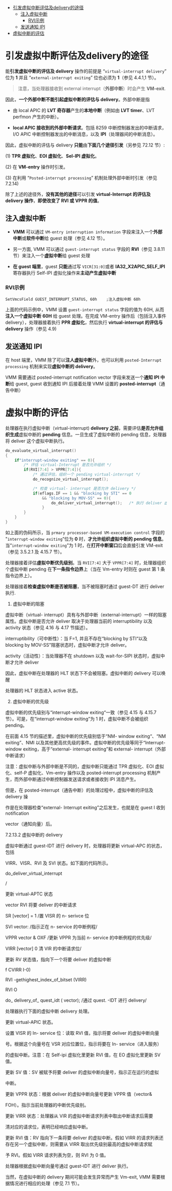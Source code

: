 
<!-- @import "[TOC]" {cmd="toc" depthFrom=1 depthTo=6 orderedList=false} -->

<!-- code_chunk_output -->

- [引发虚拟中断评估及delivery的途径](#引发虚拟中断评估及delivery的途径)
  - [注入虚拟中断](#注入虚拟中断)
    - [RVI示例](#rvi示例)
  - [发送通知 IPI](#发送通知-ipi)
- [虚拟中断的评估](#虚拟中断的评估)

<!-- /code_chunk_output -->

# 引发虚拟中断评估及delivery的途径

能**引发虚拟中断的评估及 delivery** 操作的前提是 “`virtual-interrupt delivery`” 位为 **1** 并且 “`external-interrupt exiting`” 位也必须为 **1**（参见 4.4.1,1 节）。

>注意，当处理器接收到 external interrupt（**外部中断**）时会产生 **VM-exit**.

因此，**一个外部中断不能引起虚拟中断的评估与 delivery**。外部中断是指

* 由 local APIC 的 **LVT 奇存器**产生的**本地中断**（例如由 **LVT timer**、LVT perfmon 产生的中断）。

* **local APIC 接收到的外部中断请求**。包括 8259 中断控制器发出的中断请求，I/O APIC 中断控制器发出的中断消息，以及 **IPI**（处理器间的中断消息）。

因此，虚拟中断的评估与 delivery **只能**由**下面几个途径引发**（另参见 72.12 节）:

(1) **TPR 虚拟化**、**EOI 虚拟化**、**Sel-IPI 虚拟化**。

(2) 在 **VM-entry** 操作时引发。

(3) 在利用 “`Posted-interrupt processing`” 机制处理外部中断时引发（参见 7.2.14)

除了上述的途径外，**没有其他的途径**可以引发 **virtual-Interrupt 的评估及 delivery 操作**，**即使改变了 RVI 或 VPPR 的值**。

## 注入虚拟中断

* **VMM** 可以通过 `VM-entry interruption information` 字段来注入一个**外部中断**或**软件中断**给 guest 处理（参见 4.12 节）。

* 另一方面, VMM 可以通过 `guest-interrupt status` 字段的 **RVI**（参见 3.8.11 节）来注入一个**虚拟中断**给 guest 处理

* **在 guest 端里**，guest **只能**通过写 `VICR[31:0]`或者 **IA32_X2APIC_SELF_IPI** 寄存器执行 Self-IPI 虚拟化操作来**主动产生虚拟中断**

### RVI示例

```
SetVmcsField GUEST_INTERRUPT_STATUS, 60h    ;注入虚拟中断 60h 
```

上面的代码示例中，VMM 设置 `guest-interrupt status` 字段的值为 60H, 从而**注入一个虚拟中断** **60H** 给 guest 处理。在完成 VM-entry 操作后（包括注入事件 delivery），处理器接着执行 **PPR 虚拟化**，然后执行 **virtual-interrupt 的评估与 delivery** 操作（参见 4.9)

## 发送通知 IPI

在 host 端里，VMM 除了可以**注人虚拟中断**外，也可以利用 `posted-Interrupt processing` 机制来实现**虚拟中断的 delivery**。

VMM 需要通过 posted-interrupt notification vector 字段来发送一个**通知 IPI 中断**给 guest, guest 收到通知 IPI 后接着处理 VMM 设置的 **posted-interrupt**（通告中断）

# 虚拟中断的评估

处理器在执行虚拟中断（virtual-interrupt) **delivery 之前**，需要评估**是否允许组织生成**虚拟中断的 **pending** 信息。一旦生成了虚拟中断的 pending 信息，处理器将 deliver 这个虚拟中断执行。

```cpp
do_evaluate_virtual_interrupt()
{
    if"interrupt-window exiting" == 0){
        /* 评估 virtual-Interrupt 是否允许组织 */
        if(RVI[7:4] > VPPR[7:4]){
            /* 通过评估，组织一个 pending virtual-interrupt */
            do_recognize_virtual_interrupt();

            /* 检查 virtual- interrupt 是否允许 delivery */
            if(eflags.IF == 1 && "blocking by STI" == 0
                && "blocking by MOV-SS" == 0){
                    do_deliver_virtual_interrupt();   /* 执行 deliver 虚拟中断 */
                }
        }
    }
}
```

如上面的伪码所示，当 `prmary processor-based VM-execution control` 字段的 "`interrupt-window exiting`”位为 **0** 时，**才允许组织虚拟中断的 pending 信息**。当“`interrupt-window exiting`”为 1 时，在**打开中断窗口**后会直接引发 VM-exit（参见 3.5.2.1 及 4.15.7 节）。

处理器接着评估**虛拟中断优先级别**。当 `RVI[7:4]` 大于 `VPPR[7:4]` 时，处理器组织个虚拟中断 pending 在**下一条指令边界**上（当在 Vm-entry 时则在 guest 第 1 条指令边界上）。

处理器接着**检查虚拟中断是否被阻塞**，当不被阻塞时通过 guest-DT 进行 deliver 执行.

1. 虚拟中断的阻塞

虚拟中断（virtual- interrupt）具有与外部中断（external-interrupt）一样的阻塞属性。虚拟中断是否允许 deliver 取决于处理器当前的 interruptibility 以及 activity 状态（参见 4.16 与 4.17 节描述）。

 interruptibility（可中断性）：当 F=1, 并且不存在“blocking by STI“以及  blocking by MOV-SS”阻塞状态时，虚拟中断才允许 deliver。

 activity（活动性）：当处理器不在 shutdown 以及 wait-for-SIPI 状态时，虚拟中断才允许 deliver

因此，虚拟中断在处理器的 HLT 状态下不会被阻塞。虚拟中断的 delivery 可以唤醒

处理器的 HLT 状态进入 active 状态。

2. 虚拟中断的优先级

虚拟中断的优先级别与“interrupt-window exiting“一致（参见 4.15 与 4.15.7 节）。可是，在“interrupt-window exiting”为 1 时，虚拟中断不会被组织 pending。

在前面 4.15 节的描述里，虚拟中断的优先级别低于“NM- window exiting“、“NM  exiting”、NMI 以及其他更高优先级的事件。虚拟中断的优先级等同于“Interrupt- window  exiting，高于“external- interrupt exiting”和 external- interrupt（外部中断请求）

注意：虚拟中断与外部中断是不同的，虚拟中断只能通过 TPR 虚拟化、EOI 虚拟化、self-P 虚拟化、Vm-entry 操作以及 posted-interrupt processing 机制产生，而外部中断通过中断控制器发送请求或者接收到 IPI 消息产生。

但是，在 posted-interrupt（通告中断）的处理过程中，虚拟中断的评估及 delivery 操

作是在处理器检查“external- Interrupt exiting”之后发生，也就是在 guest I 收到 notification

 vector（通知向量）后。

7.2.13.2 虚拟中断的 delivery

虚拟中断通过 guest-IDT 进行 delivery 时，处理器将更新 virtual-APC 的状态，包括

VIRR、VISR、RVI 及 SVI 状态。如下面的代码所示。

 do_deliver_virtual_interrupt

/

更新 virtual-APTC 状态

 vector RVI 将要 deliver 的中断请求

 SR [vector] = 1 /置 VISR 的 n- serivce 位

 SVI vector: /指示正在 n- service 的中断例程/

 VPPR vector & OXF /更新 VPPR 为当前 n- service 的中断例程的优先级/

 VIRR [vector] 0 清 VIR 的中断请求位/

更新 RV 状态值，指向下一个将要 deliver 的虚拟中断

 f CVIRR I-0)

 RVI -gethighest_index_of_bitset (VIRR)

 RVI O

do_ delivery_of_ quest_idt ( vector); /通过 quest. -IDT 进行 delivery/

处理器执行下面的虚拟中断 delivery 处理。

更新 virtual-APIC 状态。

设置 VISR 的 In- service 位：读取 RVI 值，指示将要 deliver 的虚拟中断向量

号。根据这个向量号在 VSR 对应位置位，指示将要在 In- service（进入服务）

的虚拟中断。注意：在 Self-ipi 虚拟化里更新 RVI 值，在 EO 虚拟化里更新 SV 值。

更新 SV 值：SV 被赋予将要 deliver 的虚拟中断向量号，指示正在运行的虚拟

中断。

更新 VPPR 状态：根据 deliver 的虚拟中断向量号更新 VPPR 值（vector&

FOH）。指示当前处理器的中断优先级别。

更新 VIRR 状态：处理器从 VIR 的虚拟中断请求列表中取出中断请求后需要

清对应的请求位，表明已经响应虚拟中断。

更新 RVI 值：RV 指向下一条将要 deliver 的虚拟中断。假如 VIRR 的请求列表还存在另一个虚拟中断，则需要从 VIRR 取出优先级别最高的虚拟中断请求赋

予 RVI。假如 VIRR 请求列表为空，则 RVI 为 0 值。

处理器根据虚拟中断向量号通过 guest-IDT 进行 deliver 执行。

当然，在虚拟中断的 delivery 期间可能会发生异常而产生 Vm-exit, VMM 需要根据情况进行相应的处理（参见 7.1 节）。